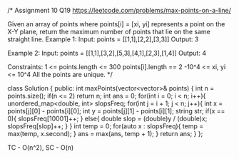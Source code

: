 /*
Assignment 10 Q19
https://leetcode.com/problems/max-points-on-a-line/

Given an array of points where points[i] = [xi, yi] represents a point on the X-Y plane, return the maximum number of points that lie on the same straight line.
Example 1:
Input: points = [[1,1],[2,2],[3,3]]
Output: 3

Example 2:
Input: points = [[1,1],[3,2],[5,3],[4,1],[2,3],[1,4]]
Output: 4

Constraints:
1 <= points.length <= 300
points[i].length == 2
-10^4 <= xi, yi <= 10^4
All the points are unique.
*/

class Solution {
public:
    int maxPoints(vector<vector<int>>& points) {
        int n = points.size();
        if(n <= 2) return n;
        int ans = 0;
        for(int i = 0; i < n; i++){
            unordered_map<double, int> slopsFreq;
            for(int j = i + 1; j < n; j++){
                int x = points[j][0] - points[i][0];
                int y = points[j][1] - points[i][1];
                string str;
                if(x == 0){
                    slopsFreq[10001]++;
                }
                else{
                    double slop = (double)y / (double)x;
                    slopsFreq[slop]++;
                }
            }
            int temp = 0;
            for(auto x : slopsFreq){
                temp = max(temp, x.second);
            }
            ans = max(ans, temp + 1);
        }
        return ans;
    }
};

TC - O(n^2), SC - O(n)
